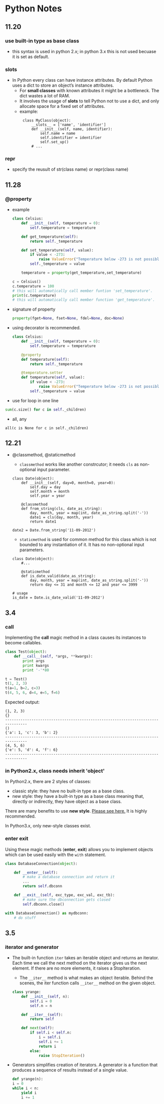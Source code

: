 Python Notes
============

11.20
-----
### use built-in type as base class
+ this syntax is used in python 2.x; 
    in python 3.x this is not used becuase it is set as default.

### __slots__
+ In Python every class can have instance attributes. 
    By default Python uses a dict to store an object’s instance attributes.
    + For __small classes__ with known attributes it might be a bottleneck. 
        The dict wastes a lot of RAM. 
    + It involves the usage of __slots__ to tell Python not to use a dict, 
        and only allocate space for a fixed set of attributes. 
    + example: 

```
        class MyClass(object):
            __slots__ = ['name', 'identifier']
            def __init__(self, name, identifier):
                self.name = name
                self.identifier = identifier
                self.set_up()
            # ...
```

### __repr__
+ specify the reusult of str(class name) or repr(class name)

11.28
-----
### @property
+ example 

    ```Python
    class Celsius:
        def __init__(self, temperature = 0):
            self.temperature = temperature

        def get_temperature(self):
            return self._temperature

        def set_temperature(self, value):
            if value < -273:
                raise ValueError("Temperature below -273 is not possible")
            self._temperature = value

        temperature = property(get_temperature,set_temperature)
    ```

    ```Python
    c = Celsius()
    c.temperature = 100     
    # this will automatically call member funtion 'set_temperature'.
    print(c.temperature)
    # this will automatically call member function 'get_temperature'.
    ```

+ signature of property

    ```Python
    property(fget=None, fset=None, fdel=None, doc=None)
    ```

+ using decorator is recommended.

    ```Python
    class Celsius:
        def __init__(self, temperature = 0):
            self.temperature = temperature

        @property
        def temperature(self):
            return self._temperature

        @temperature.setter
        def temperature(self, value):
            if value < -273:
                raise ValueError("Temperature below -273 is not possible")
            self._temperature = value
    ```

+ use for loop in one line

```Python
sum(c.size() for c in self._children)
```

+ all, any

```
all(c is None for c in self._children)
```

12.21
-----

+ @classmethod, @staticmethod
    + ``classmethod`` works like another constrcutor;
        it needs ``cls`` as non-optional input parameter.

    ```
    class Date(object):
        def __init__(self, day=0, month=0, year=0):
            self.day = day
            self.month = month
            self.year = year

        @classmethod
        def from_string(cls, date_as_string):
            day, month, year = map(int, date_as_string.split('-'))
            date1 = cls(day, month, year)
            return date1

    date2 = Date.from_string('11-09-2012')
    ```

    + ``staticmethod`` is used for common method for this class
        which is not bounded to any instantiation of it.
        It has no non-optional input parameters.

    ```
    class Date(object):
        #...

        @staticmethod
        def is_date_valid(date_as_string):
            day, month, year = map(int, date_as_string.split('-'))
            return day <= 31 and month <= 12 and year <= 3999

    # usage
    is_date = Date.is_date_valid('11-09-2012')
    ```

3.4
---

### ____call____
Implementing the __call__ magic method in a class causes its 
instances to become callables.

```Python
class Test(object):
    def __call__(self, *args, **kwargs):
        print args
        print kwargs
        print '-'*80

t = Test()
t(1, 2, 3)
t(a=1, b=2, c=3)
t(4, 5, 6, d=4, e=5, f=6)
```

Expected output:

```
(1, 2, 3)
{}
--------------------------------------------------------------------------------
()
{'a': 1, 'c': 3, 'b': 2}
--------------------------------------------------------------------------------
(4, 5, 6)
{'e': 5, 'd': 4, 'f': 6}
--------------------------------------------------------------------------------
```

### in Python2.x, class needs inherit 'object'
In Python2.x, there are 2 styles of classes:

+ classic style: they have no built-in type as a base class.
+ new style: they have a built-in type as a base class meaning 
    that, directly or indirectly, they have object as a base class.

There are many benefits to use __new style__. 
[Please see here.](https://stackoverflow.com/questions/4015417/python-class-inherits-object)
It is highly recommended.

In Python3.x, only new-style classes exist.

### ____enter____ ____exit____
Using these magic methods (__enter__, __exit__) allows you to 
implement objects which can be used easily with the `with` statement.

```Python
class DatabaseConnection(object):

    def __enter__(self):
        # make a database connection and return it
        ...
        return self.dbconn

    def __exit__(self, exc_type, exc_val, exc_tb):
        # make sure the dbconnection gets closed
        self.dbconn.close()

with DatabaseConnection() as mydbconn:
    # do stuff
```

3.5
---
### iterator and generator
+ The built-in function `iter` takes an iterable object 
    and returns an iterator. Each time we call the next method 
    on the iterator gives us the next element. If there are no more 
    elements, it raises a StopIteration.
    + The `__iter__` method is what makes an object iterable. 
        Behind the scenes, the iter function calls `__iter__` method 
        on the given object.
    
    ```Python
    class yrange:
        def __init__(self, n):
            self.i = 0
            self.n = n

        def __iter__(self):
            return self

        def next(self):
            if self.i < self.n:
                i = self.i
                self.i += 1
                return i
            else:
                raise StopIteration()   
    ```

+ Generators simplifies creation of iterators. A generator is 
    a function that produces a sequence of results instead of a single value.

    ```Python
    def yrange(n):
    i = 0
    while i < n:
        yield i
        i += 1
    ```

